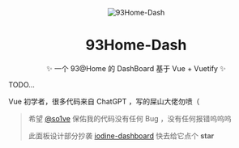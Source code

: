<div align="center">

![93Home-Dash](https://socialify.git.ci/Mxmilu666/93Home-Dash/image?description=1&font=Inter&forks=1&issues=1&language=1&name=1&owner=1&pattern=Plus&pulls=1&stargazers=1&theme=Auto)

# 93Home-Dash 
✨ 一个 93@Home 的 DashBoard 基于 Vue + Vuetify ✨
</div>

TODO...

Vue 初学者，很多代码来自 ChatGPT ，写的屎山大佬勿喷（

> 希望 [@so1ve](https://github.com/so1ve) 保佑我的代码没有任何 Bug ，没有任何报错呜呜呜
> 
> 此面板设计部分抄袭 [iodine-dashboard](https://github.com/ZeroNexis/iodine-dashboard) 快去给它点个 **star**